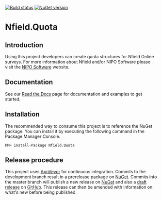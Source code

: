 [![Build status](https://ci.appveyor.com/api/projects/status/4008w686pk2b5ghm/branch/master?svg=true)](https://ci.appveyor.com/project/NIPOSoftware/nfield-quota/branch/master) [![NuGet version](https://badge.fury.io/nu/Nfield.Quota.svg)](https://badge.fury.io/nu/Nfield.Quota)
# Nfield.Quota

## Introduction
Using this project developers can create quota structures for Nfield Online surveys. For more information about Nfield and/or NIPO Software please visit the [NIPO Software] website.

## Documentation
See our [Read the Docs](http://nfieldquota.readthedocs.io/en/latest/getting_started/) page for documentation and examples to get started.

## Installation
The recommended way to consume this project is to reference the NuGet package. You can install it by executing the following command in the Package Manager Console.

```
PM> Install-Package Nfield.Quota
```

## Release procedure
This project uses [AppVeyor] for continuous integration. Commits to the development branch result in a prerelease package on [NuGet]. Commits into the master branch will publish a new release on [NuGet] and also a [draft release] on [GitHub]. This release can then be amended with information on what's new before being published.

[NIPO Software]: http://www.niposoftware.com
[AppVeyor]: http://www.appveyor.com
[NuGet]: http://nuget.org
[GitHub]: https://github.com
[draft release]: https://github.com/NIPOSoftware/Nfield.Quota/releases

